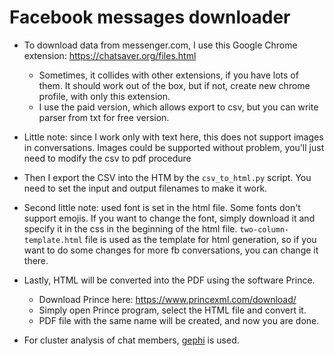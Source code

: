# Facebook messages downloader


- To download data from messenger.com, I use this Google Chrome extension: https://chatsaver.org/files.html
    - Sometimes, it collides with other extensions, if you have lots of them. 
    It should work out of the box, but if not, create new chrome profile, with only this extension.
    - I use the paid version, which allows export to csv, but you can write parser from txt for free version.
    
- Little note: since I work only with text here, this does not support images in conversations. 
Images could be supported without problem, you'll just need to modify the csv to pdf procedure

- Then I export the CSV into the HTM by the `csv_to_html.py` script. You need to set the input and output filenames to make it work.

- Second little note: used font is set in the html file. Some fonts don't support emojis. 
    If you want to change the font, simply download it and specify it in the css in the beginning of the html file.
    `two-column-template.html` file is used as the template for html generation, so if you want to do some changes 
    for more fb conversations, you can change it there.
      
- Lastly, HTML will be converted into the PDF using the software Prince. 
    - Download Prince here: https://www.princexml.com/download/
    - Simply open Prince program, select the HTML file and convert it.
    - PDF file with the same name will be created, and now you are done.

- For cluster analysis of chat members, [gephi](https://gephi.org/) is used.